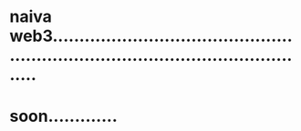 # naiva web3.......................................................................................................
# soon.............
